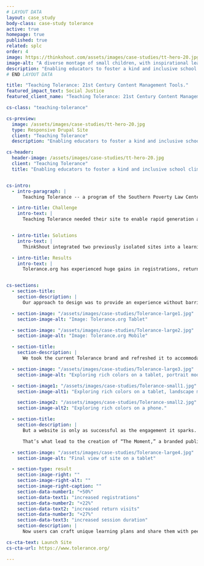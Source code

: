 ```yaml
---
# LAYOUT DATA
layout: case_study
body-class: case-study tolerance
active: true
homepage: true
published: true
related: splc
order: 4
image: https://thinkshout.com/assets/images/case-studies/tt-hero-20.jpg
image-alt: "A diverse montage of small children, with inspirational leaders of equality and civil rights movements in the background."
description: "Enabling educators to foster a kind and inclusive school climate."
# END LAYOUT DATA

title: "Teaching Tolerance: 21st Century Content Management Tools."
featured_impact_text: Social Justice
featured_client_name: "Teaching Tolerance: 21st Century Content Management Tools"

cs-class: "teaching-tolerance"

cs-preview:
  image: /assets/images/case-studies/tt-hero-20.jpg
  type: Responsive Drupal Site
  client: "Teaching Tolerance"
  description: "Enabling educators to foster a kind and inclusive school climate."

cs-header:
  header-image: /assets/images/case-studies/tt-hero-20.jpg
  client: "Teaching Tolerance"
  title: "Enabling educators to foster a kind and inclusive school climate."


cs-intro:
  - intro-paragraph: |
      Teaching Tolerance -- a program of the Southern Poverty Law Center -- is dedicated to educating young people to be active participants in a diverse democracy. Educators often have to respond to issues of intolerance at a speed and scale that can be incredibly challenging. News travels quickly, students form opinions and harbor fears, and teachers can feel isolated when trying to make sense of these issues for themselves and their students.

  - intro-title: Challenge
    intro-text: |
      Teaching Tolerance needed their site to enable rapid generation and dissemination of new materials, while also surfacing valuable content from the past that has renewed importance in today’s news cycle.


  - intro-title: Solutions
    intro-text: |
      ThinkShout integrated two previously isolated sites into a learning plan builder, deep content library, and guided Learning Plan Builder that makes all of Teaching Tolerance’s content classroom-ready.

  - intro-title: Results
    intro-text: |
      Tolerance.org has experienced huge gains in registrations, return visits, and sessions. The site was also a Webby Award Finalist.


cs-sections:
  - section-title:
    section-description: |
      Our approach to design was to provide an experience without barriers. Regardless of whether a user is on their phone while taking the train to work or on their desktop at home, they should be able to easily access all resources as well as use them to build learning plans using the step-by-step process. We wanted a streamlined experience, with everything from magazine articles, lessons, texts, and professional development materials to be easily digestible, searchable, and, most importantly, offer the ability for users to build a plan off of them as they discovered valuable resources.

  - section-image: "/assets/images/case-studies/Tolerance-large1.jpg"
    section-image-alt: "Image: Tolerance.org Tablet"

  - section-image: "/assets/images/case-studies/Tolerance-large2.jpg"
    section-image-alt: "Image: Tolerance.org Mobile"

  - section-title:
    section-description: |
      We took the current Tolerance brand and refreshed it to accommodate a modern, content-rich site. While sticking with their current brand’s foundation, we explored colors and typography treatments that would allow for a design that supports (rather than overshadows) the robust content offered. Tolerance also has a beautiful, vast library of photography, and are continually creating timely and engaging illustration. Those elements drive the core visuals of the site.

  - section-image: "/assets/images/case-studies/Tolerance-large3.jpg"
    section-image-alt: "Exploring rich colors on a tablet, portrait mode."

  - section-image1: "/assets/images/case-studies/Tolerance-small1.jpg"
    section-image-alt1: "Exploring rich colors on a tablet, landscape mode."

    section-image2: "/assets/images/case-studies/Tolerance-small2.jpg"
    section-image-alt2: "Exploring rich colors on a phone."

  - section-title:
    section-description: |
      But a website is only as successful as the engagement it sparks. Educators are in a constant struggle to keep up with the pace of the world in which we live, all the while ensuring that they meet the standards of their local school districts.

      That’s what lead to the creation of “The Moment,” a branded publishing platform that surfaces the most important content in response to cultural events. Whether the content is from five years ago or five hours, users get the best that Teaching Tolerance has to offer. And, by linking this content up to the organization’s email communication strategy, we ensure that teachers get the materials in their inbox before they know they need it.

  - section-image: "/assets/images/case-studies/Tolerance-large4.jpg"
    section-image-alt: "Final view of site on a tablet"

  - section-type: result
    section-image-right: ""
    section-image-right-alt: ""
    section-image-right-caption: ""
    section-data-number1: "+50%"
    section-data-text1: "increased registrations"
    section-data-number2: "+22%"
    section-data-text2: "increased return visits"
    section-data-number3: "+27%"
    section-data-text3: "increased session duration"
    section-description: |  
      Now users can craft unique learning plans and share them with peers in their own schools or across the country. Over time, as the online community grows, we hope to build more social tools for teachers to share, comment on, and learn from each other’s work; work that ultimately fosters a more inclusive and kind environment in our schools.

cs-cta-text: Launch Site
cs-cta-url: https://www.tolerance.org/

---
```

